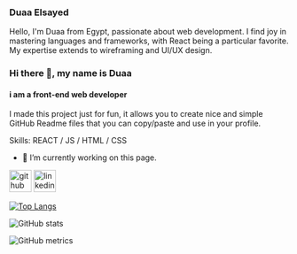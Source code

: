 ### Duaa Elsayed 

Hello, I'm Duaa from Egypt, passionate about web development. I find joy in mastering languages and frameworks, with React being a particular favorite. My expertise extends to wireframing and UI/UX design.

### Hi there 👋, my name is Duaa
#### i am a front-end web developer 
I made this project just for fun, it allows you to create nice and simple GitHub Readme files that you can copy/paste and use in your profile.

Skills:  REACT / JS / HTML / CSS 

- 🔭 I’m currently working on this page. 


[<img src='https://cdn.jsdelivr.net/npm/simple-icons@3.0.1/icons/github.svg' alt='github' height='40'>](https://github.com/doaa10)  [<img src='https://cdn.jsdelivr.net/npm/simple-icons@3.0.1/icons/linkedin.svg' alt='linkedin' height='40'>](https://www.linkedin.com/in/doaa-sh10/)  

[![Top Langs](https://github-readme-stats.vercel.app/api/top-langs/?username=doaa10)](https://github.com/anuraghazra/github-readme-stats)

![GitHub stats](https://github-readme-stats.vercel.app/api?username=doaa10&show_icons=true)  

![GitHub metrics](https://metrics.lecoq.io/doaa10)  


